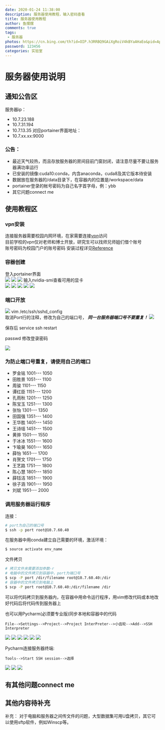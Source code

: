 ```yaml
---
date: 2020-01-24 11:38:00
description: 服务器使用教程，输入密码查看
title: 服务器使用教程
author: 鱼摆摆
comments: true
tags: 
 - 服务器
photos: https://cn.bing.com/th?id=OIP.h3RRBQ9GAiXgRoiV4kBYaAHaEo&pid=Api&rs=1
password: 123456
categories: 实验室
---
```

# 服务器使用说明

## 通知公告区

服务器ip：

- 10.7.23.188
- 10.7.31.194
- 10.7.13.35
对应portainer界面地址：
- 10.7.xx.xx:9000
### 公告：
- 最近天气较热，而且存放服务器的房间目前门窗封闭，请注意尽量不要让服务器满功率运行
- 已安装的镜像:cuda10:conda，内含anaconda，cuda8及其它版本待安装
- 数据放在服务器的/data目录下，在容器内的位置是/workspace/data
- portainer登录的帐号密码为自己名字首字母，例：ybb
- 其它问题connect me

## 使用教程区
### vpn安装
连接服务器需要校园内网环境，在家需要连接[vpn](https://v.dlut.edu.cn/)访问  
目前学校的vpn仅对老师和博士开放，研究生可以找师兄师姐们借个账号  
账号密码为校园门户的账号密码
安装过程详见[Reference](https://its.dlut.edu.cn/index/jsfw/fwzn/VPN/vpn.htm)

### 容器创建
登入portainer界面  
![](https://i.loli.net/2020/01/17/TS8KR59mgUplPOB.png)
![](https://i.loli.net/2020/01/17/WRPX7kTtM4so6Ka.png)
![](https://i.loli.net/2020/01/17/YkqRPnJ3fVvCamt.png)
输入nvidia-smi查看可用的显卡  
![](https://i.loli.net/2020/01/17/9h238it5kDLVacT.png)
![](https://i.loli.net/2020/01/17/BxM5rIaWsNGimXf.png)
![](https://i.loli.net/2020/01/17/CZr5HvK7hDfQakF.png)
![](https://i.loli.net/2020/01/17/kLZ5uQmDfI8aecR.png)
![](https://i.loli.net/2020/01/17/ap3g1urL8xVSyqF.png)

### 端口开放

![](https://i.loli.net/2020/01/17/4iSh9ZCT5WyDaX1.png)
vim /etc/ssh/sshd_config  
取消Port行的注释，修改为自己的端口号，
***同一台服务器端口号不要重复！***
![](https://i.loli.net/2020/01/17/PgvJyiwIkFj7Hd2.png)



保存后  service  ssh restart

passwd 修改登录密码

![](https://i.loli.net/2020/01/17/WHwyvCMsSrj2XzZ.png)

### 为防止端口号重复，请使用自己的端口
- 罗金铭 1001--- 1050
- 田胜景 1051--- 1100
- 周骏     1101--- 1150
- 谭红臣 1151--- 1200
- 孔雨秋 1201--- 1250
- 陈宝玉 1251--- 1300
- 张怡     1301--- 1350
- 田国强 1351--- 1400
- 王华胜 1401--- 1450
- 王诗瑶 1451--- 1500
- 黄骅     1501--- 1550
- 于冰冰  1551--- 1600
- 卞瑜昊 1601--- 1650
- 薛怡     1651--- 1700
- 肖贺文 1701--- 1750
- 王艺路 1751--- 1800
- 陈心慧 1801--- 1850
- 薛钰洁 1851--- 1900
- 徐子涵 1901--- 1950
- 刘斌     1951--- 2000
### 调用服务器运行程序
连接：
```bash
# port为自己的端口号
$ ssh -p port root@10.7.60.40
```

在服务器中用conda建立自己需要的环境，激活环境：  
```bash
$ source activate env_name
```

文件拷贝
```bash
# 拷贝文件夹需要添加参数-r
# 电脑中的文件拷贝到容器中，port为端口号
$ scp -P port /dir/filename root@10.7.60.40:/dir
# 容器中的文件拷贝到电脑上
$ scp -P port root@10.7.60.40:/dir/filename /dir
```

可以将代码拷贝到服务器内，在容器中用命令运行程序，用vim修改代码或本地改好代码后将代码传到服务器上  

也可以用Pycharm(必须要专业版)同步本地和容器中的代码

```text
File-->Settings-->Project-->Project InterPreter-->小齿轮-->Add-->SSH Interpreter
```
![](https://i.loli.net/2020/01/17/tTbynhUlrCj74gk.png)
![](https://i.loli.net/2020/01/17/krKMPRG3H1xJCys.png)
![](https://i.loli.net/2020/01/17/PGpJ51vgBfWmuDZ.png)
![](https://i.loli.net/2020/01/17/AOzeFlLaBS4IvrP.png)
![](https://i.loli.net/2020/01/17/kfvGnTdMwAsHOgD.png)
![](https://i.loli.net/2020/01/17/IC1H28iaDRVu5G6.png)

Pycharm连接服务器终端:

```text
Tools-->Start SSH session-->选择
```
![](https://i.loli.net/2020/01/17/Q87Y6SrfHtEDCp4.png)
![](https://i.loli.net/2020/01/17/2pFYIdCS9mLzvQe.png)
![](https://i.loli.net/2020/01/17/m4Zdxnk1wSu2HXG.png)

## 有其他问题connect me
## 其他内容待补充

补充： 对于电脑和服务器之间传文件的问题，大型数据集可用U盘拷贝，其它可以使用sftp软件，例如Winscp等。